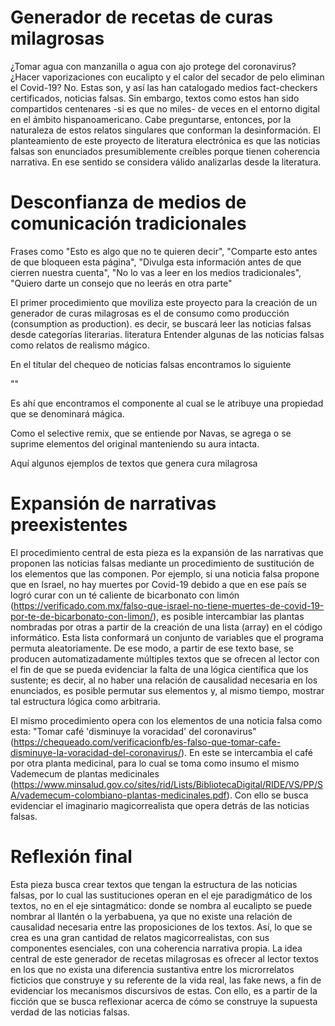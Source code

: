 # Generador de recetas de curas milagrosas

¿Tomar agua con manzanilla o agua con ajo protege del coronavirus? ¿Hacer vaporizaciones con eucalipto y el calor del secador de pelo eliminan el Covid-19? No. Estas son, y así las han catalogado medios fact-checkers certificados, noticias falsas. Sin embargo, textos como estos han sido compartidos centenares -si es que no miles- de veces en el entorno digital en el ámbito hispanoamericano.
Cabe preguntarse, entonces, por la naturaleza de estos relatos singulares que conforman la desinformación. El planteamiento de este proyecto de literatura electrónica es que las noticias falsas son enunciados presumiblemente creíbles porque tienen coherencia narrativa. En ese sentido se considera válido analizarlas desde la literatura. 


# Desconfianza de medios de comunicación tradicionales

Frases como "Esto es algo que no te quieren decir", "Comparte esto antes de que bloqueen esta página", "Divulga esta información antes de que cierren nuestra cuenta", "No lo vas a leer en los medios tradicionales", "Quiero darte un consejo que no leerás en otra parte"


El primer procedimiento que moviliza este proyecto para la creación de un generador de curas milagrosas es el de consumo como producción (consumption as production). es decir, se buscará leer las noticias falsas desde categorías literarias.  literatura  Entender algunas de las noticias falsas como relatos de realismo mágico.



En el titular del chequeo de noticias falsas encontramos lo siguiente

""

Es ahí que encontramos el componente al cual se le atribuye una propiedad que se denominará mágica.

Como el selective remix, que se entiende por Navas, se agrega o se suprime elementos del original manteniendo su aura intacta.  

Aquí algunos ejemplos de textos que genera cura milagrosa

# Expansión de narrativas preexistentes
El procedimiento central de esta pieza es la expansión de las narrativas que proponen las noticias falsas mediante un procedimiento de sustitución de los elementos que las componen. Por ejemplo, si una noticia falsa propone que en Israel, no hay muertes por Covid-19 debido a que en ese país se logró curar con un té caliente de bicarbonato con limón (https://verificado.com.mx/falso-que-israel-no-tiene-muertes-de-covid-19-por-te-de-bicarbonato-con-limon/), es posible intercambiar las plantas nombradas por otras a partir de la creación de una lista (array) en el código informático. Esta lista conformará un conjunto de variables que el programa permuta aleatoriamente. De ese modo, a partir de ese texto base, se producen automatizadamente múltiples textos que se ofrecen al lector con el fin de que se pueda evidenciar la falta de una lógica científica que los sustente; es decir, al no haber una relación de causalidad necesaria en los enunciados, es posible permutar sus elementos y, al mismo tiempo, mostrar tal estructura lógica como arbitraria.

El mismo procedimiento opera con los elementos de una noticia falsa como esta: "Tomar café 'disminuye la voracidad' del coronavirus" (https://chequeado.com/verificacionfb/es-falso-que-tomar-cafe-disminuye-la-voracidad-del-coronavirus/). En este se intercambia el café por otra planta medicinal, para lo cual se toma como insumo el mismo Vademecum de plantas medicinales (https://www.minsalud.gov.co/sites/rid/Lists/BibliotecaDigital/RIDE/VS/PP/SA/vademecum-colombiano-plantas-medicinales.pdf). Con ello se busca evidenciar el imaginario magicorrealista que opera detrás de las noticias falsas.

# Reflexión final

Esta pieza busca crear textos que tengan la estructura de las noticias falsas, por lo cual las sustituciones operan en el eje paradigmático de los textos, no en el eje sintagmático: donde se nombra al eucalipto se puede nombrar al llantén o la yerbabuena, ya que no existe una relación de causalidad necesaria entre las proposiciones de los textos. Así, lo que se crea es una gran cantidad de relatos magicorrealistas, con sus componentes esenciales, con una coherencia narrativa propia. La idea central de este generador de recetas milagrosas es ofrecer al lector textos en los que no exista una diferencia sustantiva entre los microrrelatos ficticios que construye y su referente de la vida real, las fake news, a fin de evidenciar los mecanismos discursivos de estas. Con ello, es a partir de la ficción que se busca reflexionar acerca de cómo se construye la supuesta verdad de las noticias falsas.
